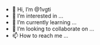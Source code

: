 - 👋 Hi, I’m @1vgti
- 👀 I’m interested in ...
- 🌱 I’m currently learning ...
- 💞️ I’m looking to collaborate on ...
- 📫 How to reach me ...

<!---
1vgti/1vgti is a ✨ special ✨ repository because its `README.md` (this file) appears on your GitHub profile.
You can click the Preview link to take a look at your changes.
--->
